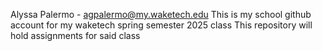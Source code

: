 Alyssa Palermo - agpalermo@my.waketech.edu
This is my school github account for my waketech spring semester 2025 class
This repository will hold assignments for said class
